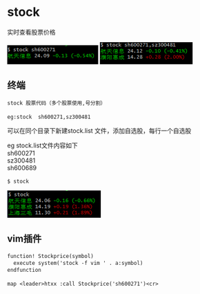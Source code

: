 # stock

实时查看股票价格

![](img/1.png)
![](img/2.png)

## 终端
```vim
stock 股票代码（多个股票使用,号分割）

eg:stock  sh600271,sz300481
```
可以在同个目录下新建stock.list 文件，添加自选股，每行一个自选股

eg stock.list文件内容如下 </br>
sh600271 </br>
sz300481 </br>
sh600689

```vim
$ stock
```

![](img/0.png)

## vim插件

```vim
function! Stockprice(symbol)
  execute system('stock -f vim ' . a:symbol)
endfunction

map <leader>htxx :call Stockprice('sh600271')<cr>
```

